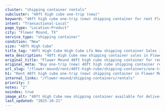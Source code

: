 ```yaml
---
cluster: "shipping container rentals"
subcluster: "40ft high cube one-trip (new)"
keyword: "40ft high cube one-trip (new) shipping container for rent Flower Mound, TX"
intent: "Transactional-Local"
page_type: "Location-Product"
city: "Flower Mound, TX"
service_type: "shipping container"
condition: "New"
size: "40ft High Cube"
title_tag: "40ft High Cube High Cube Lfa New shipping container Sales in Flower Mound | LC Container"
meta_description: "40ft High Cube new shipping container sales in Flower Mound. High cube containers with extra height. Fast delivery, competitive pricing. Serving shipping containers area. Quote ID: NE0. Call (214) 524-4168 for your free quote today."
original_title: "Flower Mound 40ft high cube shipping container for rent | LC"
original_meta: "Buy one-trip (new) 40ft high cube shipping container rent with local delivery in Flower Mound, TX. LC Container — local Since 2003. Request a fast quote today."
url_slug: "/flower-mound/rent/40ft-high-cube/shipping-containers/one-trip-new"
h1: "Rent 40ft high cube one-trip (new) shipping container in Flower Mound"
internal_links: "/flower-mound/shipping-containers/rentals"
priority: 3
notes: "2"
noindex: true
image_alt: "40ft High Cube new shipping container available for delivery in Flower Mound"
last_updated: "2025-10-21"
---
```


<!-- TODO: Add unique city/inventory copy, images, and internal links here. -->
